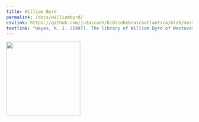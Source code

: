 ```yaml
---
title: William Byrd
permalink: /docs/williambyrd/
csvlink: https://github.com/judaicadh/bibliohebraicaatlantica/blob/master/William%20Byrd/WorldCat_3742311.csv
textlink: "Hayes, K. J. (1997). The library of William Byrd of Westover. Madison, Wis.: Madison House."
---
```


<img src="http://t2.gstatic.com/images?q=tbn:ANd9GcTrfwmEQ3_NjYo27GT6vWNrdePrXzDYAfgfUIa-G04r5eDQt4dm" width="200" align="middle">
